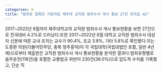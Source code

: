 ```yaml
---
categories: h
title: "범죄로 얼룩진 거점국립 제주대 교직원 범죄수사 개시 통보 27건 전국比 42"
---
```

2017~2022년 8월까지 제주대학교의 교직원 범죄수사 개시 통보현황을 보면 27건으로 전국대비 4.2%로 드러났다.또한 2017~2022년 8월 대학교 교직원 범죄수사 대상자 신분에 따른 교내 조치는 교수가 90.4%, 조교 3.8%, 기타 5.8%로 확인됐다.이는 도종환 의원(더불어민주당, 충북 청주흥덕)이 각 국립대학(국립대법인 포함, 일반 4년제)으로부터 제출받은 교직원 범죄수사 개시 통보현황을 분석한 결과다.범죄유형별로 음주운전(116건)을 포함한 교통법규 위반이 230건(36.0%)으로 압도적 수치를 기록했고, 단순 직